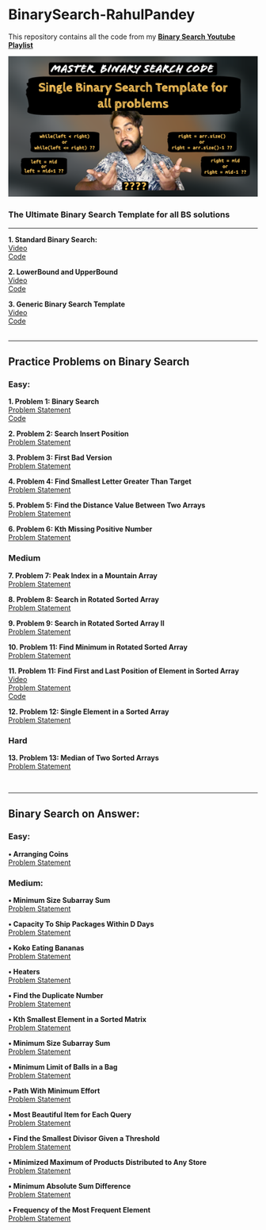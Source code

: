 # BinarySearch-RahulPandey
This repository contains all the code from my __[Binary Search Youtube Playlist](http://www.youtube.com/playlist?list=PL-XOF8kAzhAVdv65Oi3o-VNjXzcQzVJwL)__

![Ultimate Generic Binary Search Template](https://github.com/rahularity/BinarySearch-RahulPandey/blob/main/Generic%20Binary%20Search%20Template/Generic-BinarySearch-Template.png)
### The Ultimate Binary Search Template for all BS solutions
---
__1. Standard Binary Search:__<br>
<a href="https://youtu.be/ZxYuNSLo5Gg" target="_blank">Video</a><br>
<a href="https://github.com/rahularity/BinarySearch-RahulPandey/blob/main/Generic%20Binary%20Search%20Template/Standard%20Binary%20Search.cpp" target="_blank">Code</a>

__2. LowerBound and UpperBound__<br>
<a href="https://youtu.be/kXu6sSMnL6A" target="_blank">Video</a><br>
<a href="https://github.com/rahularity/BinarySearch-RahulPandey/blob/main/Generic%20Binary%20Search%20Template/Lower%20and%20Upper%20Bound.cpp" target="_blank">Code</a>

__3. Generic Binary Search Template__<br>
<a href="https://youtu.be/o3u-_gEUAVk" target="_blank">Video</a><br>
<a href="https://github.com/rahularity/BinarySearch-RahulPandey/blob/main/Generic%20Binary%20Search%20Template/Generic%20BS%20Template.cpp" target="_blank">Code</a><br><br>

---
## Practice Problems on Binary Search

### Easy:
__1. Problem 1: Binary Search__<br>
<a href="https://leetcode.com/problems/binary-search/" target="_blank">Problem Statement</a><br>
<a href="https://github.com/rahularity/BinarySearch-RahulPandey/blob/main/Practice%20Problems/Problem%201%3A%20Binary%20Search.cpp" target="_blank">Code</a>

__2. Problem 2: Search Insert Position__<br>
<a href="https://leetcode.com/problems/search-insert-position/" target="_blank">Problem Statement</a><br>

__3. Problem 3: First Bad Version__<br>
<a href="https://leetcode.com/problems/first-bad-version/description/" target="_blank">Problem Statement</a><br>

__4. Problem 4: Find Smallest Letter Greater Than Target__<br>
<a href="https://leetcode.com/problems/find-smallest-letter-greater-than-target/description/" target="_blank">Problem Statement</a><br>

__5. Problem 5: Find the Distance Value Between Two Arrays__<br>
<a href="https://leetcode.com/problems/find-the-distance-value-between-two-arrays/description/" target="_blank">Problem Statement</a><br>

__6. Problem 6: Kth Missing Positive Number__<br>
<a href="https://leetcode.com/problems/kth-missing-positive-number/description/" target="_blank">Problem Statement</a><br>


### Medium
__7. Problem 7: Peak Index in a Mountain Array__<br>
<a href="https://leetcode.com/problems/peak-index-in-a-mountain-array/description/" target="_blank">Problem Statement</a><br>

__8. Problem 8: Search in Rotated Sorted Array__<br>
<a href="https://leetcode.com/problems/search-in-rotated-sorted-array/description/" target="_blank">Problem Statement</a>

__9. Problem 9: Search in Rotated Sorted Array II__<br>
<a href="https://leetcode.com/problems/search-in-rotated-sorted-array-ii/description/" target="_blank">Problem Statement</a>

__10. Problem 11: Find Minimum in Rotated Sorted Array__<br>
<a href="https://leetcode.com/problems/find-minimum-in-rotated-sorted-array/description/" target="_blank">Problem Statement</a>

__11. Problem 11: Find First and Last Position of Element in Sorted Array__<br>
<a href="https://youtu.be/LsVgsor5tZ0" target="_blank">Video</a><br>
<a href="https://leetcode.com/problems/find-first-and-last-position-of-element-in-sorted-array/" target="_blank">Problem Statement</a><br>
<a href="https://github.com/rahularity/BinarySearch-RahulPandey/blob/main/Problem1:%20First%20and%20Last%20Index%20of%20an%20element%20in%20sorted%20array.cpp" target="_blank">Code</a><br>

__12. Problem 12: Single Element in a Sorted Array__<br>
<a href="https://leetcode.com/problems/single-element-in-a-sorted-array/" target="_blank">Problem Statement</a>

### Hard<br>
__13. Problem 13: Median of Two Sorted Arrays__<br> 
<a href="https://leetcode.com/problems/median-of-two-sorted-arrays/" target="_blank">Problem Statement</a>

<br>

---

## Binary Search on Answer:
### Easy: <br>

__• Arranging Coins__<br>
<a href="https://leetcode.com/problems/arranging-coins/" target="_blank">Problem Statement</a>


### Medium:
__• Minimum Size Subarray Sum__<br>
<a href="https://leetcode.com/problems/minimum-size-subarray-sum/" target="_blank">Problem Statement</a> <br>

__• Capacity To Ship Packages Within D Days__<br> 
<a href="https://leetcode.com/problems/capacity-to-ship-packages-within-d-days/" target="_blank">Problem Statement</a> <br>

__• Koko Eating Bananas__<br> 
<a href="https://leetcode.com/problems/koko-eating-bananas/" target="_blank">Problem Statement</a> <br>

__• Heaters__<br> 
<a href="https://leetcode.com/problems/heaters/" target="_blank">Problem Statement</a> <br>

__• Find the Duplicate Number__<br> 
<a href="https://leetcode.com/problems/find-the-duplicate-number/" target="_blank">Problem Statement</a> <br>

__• Kth Smallest Element in a Sorted Matrix__<br>
<a href="https://leetcode.com/problems/kth-smallest-element-in-a-sorted-matrix/" target="_blank">Problem Statement</a> <br>

__• Minimum Size Subarray Sum__<br> 
<a href="https://leetcode.com/problems/minimum-size-subarray-sum/" target="_blank">Problem Statement</a> <br>

__• Minimum Limit of Balls in a Bag__<br> 
<a href="https://leetcode.com/problems/minimum-limit-of-balls-in-a-bag/" target="_blank">Problem Statement</a> <br>

__• Path With Minimum Effort__<br> 
<a href="https://leetcode.com/problems/path-with-minimum-effort/" target="_blank">Problem Statement</a> <br>

__• Most Beautiful Item for Each Query__<br> 
<a href="https://leetcode.com/problems/most-beautiful-item-for-each-query/" target="_blank">Problem Statement</a> <br>

__• Find the Smallest Divisor Given a Threshold__<br> 
<a href="https://leetcode.com/problems/find-the-smallest-divisor-given-a-threshold/" target="_blank">Problem Statement</a> <br>

__• Minimized Maximum of Products Distributed to Any Store__<br> 
<a href="https://leetcode.com/problems/minimized-maximum-of-products-distributed-to-any-store/" target="_blank">Problem Statement</a> <br>

__• Minimum Absolute Sum Difference__<br> 
<a href="https://leetcode.com/problems/minimum-absolute-sum-difference/" target="_blank">Problem Statement</a> <br>

__• Frequency of the Most Frequent Element__<br> 
<a href="https://leetcode.com/problems/frequency-of-the-most-frequent-element/" target="_blank">Problem Statement</a> <br>

